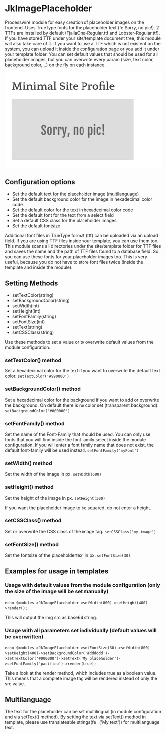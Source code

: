 # JkImagePlaceholder
Processwire module for easy creation of placeholder images on the frontend. Uses TrueType fonts for the placeholder text (fe Sorry, no pic!).
2 TTFs are installed by default (FjallaOne-Regular.ttf and Lobster-Regular.ttf). If you have stored TTF under your site/template document tree, this module will also take care of it.
If you want to use a TTF which is not existent on the system, you can upload it inside the configuration page or you add it under your template folder.
You can set default values that should be used for all placeholder images, but you can overwrite every param (size, text color, background color,...) on the fly on each instance.

![Placeholderimage](https://raw.githubusercontent.com/juergenweb/JkImagePlaceholder/master/placeholderimage.jpg?raw=true)

## Configuration options
- Set the default text for the placeholder image (multilanguage)
- Set the default background color for the image in hexadecimal color code
- Set the default color for the text in hexadecimal color code
- Set the default font for the text from a select field
- Set a default CSS class for the placeholder images
- Set the default fontsize

Additional font files in TrueType format (ttf) can be uploaded via an upload field.
If you are using TTF files inside your template, you can use them too. This module scans all directories under the site/template folder for TTF files and saves the name and the path of TTF files found to a database field. So you can use these fonts for your placeholder images too.
This is very useful, because you do not have to store font files twice (inside the template and inside the module).

## Setting Methods
- setTextColor(string)
- setBackgroundColor(string)
- setWidth(int)
- setHeight(int)
- setFontFamily(string)
- setFontSize(int)
- setText(string)
- setCSSClass(string)

Use these methods to set a value or to overwrite default values from the module configuration.

### setTextColor() method

Set a hexadecimal color for the text if you want to overwrite the default text color.
`setTextColor('#990000')`

### setBackgroundColor() method

Set a hexadecimal color for the background if you want to add or overwrite the background. On default there is no color set (transparent background).
`setBackgroundColor('#000000')`

### setFontFamily() method

Set the name of the Font-Family that should be used. You can only use fonts that you will find inside the font family select inside the module configuration. If you will enter a font family name that does not exist, the default font-family will be used instead.
`setFontFamily('myFont')`

### setWidth() method

Set the width of the image in px.
`setWidth(600)`

### setHeight() method

Set the height of the image in px.
`setHeight(300)`

If you want the placeholder image to be squared, do not enter a height.

### setCSSClass() method

Set or overwrite the CSS class of the image tag.
`setCSSClass('my-image')`

### setFontSize() method

Set the fontsize of the placeholdertext in px.
`setFontSize(30)`

## Examples for usage in templates

### Usage with default values from the module configuration (only the size of the image will be set manually)

`echo $modules->JkImagePlaceholder->setWidth(800)->setHeight(400)->render();`

This will output the img src as base64 string.

### Usage with all parameters set individually (default values will be overwritten)

`echo $modules->JkImagePlaceholder->setFontSize(30)->setWidth(800)->setHeight(400)->setBackgroundColor('#dddddd')->setTextColor('#000000')->setText('My placeholder')->setFontFamily('pacifico')->render(true);`

Take a look at the render method, which includes true as a boolean value. This means that a complete image tag will be rendered instead of only the src value.

## Multilanguage

The text for the placeholder can be set multilingual (in module configuration and via setText() method). By setting the text via setText() method in template, please use translateable strings(fe _('My text')) for multilanguage text.

